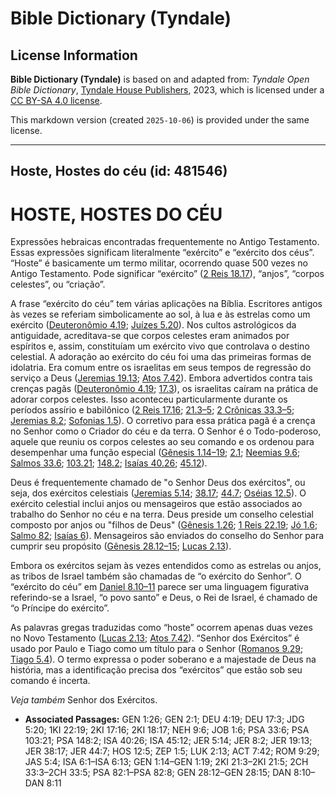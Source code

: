 # Bible Dictionary (Tyndale)

## License Information

**Bible Dictionary (Tyndale)** is based on and adapted from: _Tyndale Open Bible Dictionary_, [Tyndale House Publishers](https://tyndaleopenresources.com/), 2023, which is licensed under a [CC BY-SA 4.0 license](https://creativecommons.org/licenses/by-sa/4.0/legalcode.en).

This markdown version (created `2025-10-06`) is provided under the same license.



--------------------------------

## Hoste, Hostes do céu (id: 481546)

HOSTE, HOSTES DO CÉU
====================

Expressões hebraicas encontradas frequentemente no Antigo Testamento. Essas expressões significam literalmente “exército” e “exército dos céus”. “Hoste” é basicamente um termo militar, ocorrendo quase 500 vezes no Antigo Testamento. Pode significar “exército” ([2 Reis 18\.17](https://ref.ly/2Kgs18:17)), “anjos”, “corpos celestes”, ou “criação”.

A frase “exército do céu” tem várias aplicações na Bíblia. Escritores antigos às vezes se referiam simbolicamente ao sol, à lua e às estrelas como um exército ([Deuteronômio 4\.19](https://ref.ly/Deut4:19); [Juízes 5\.20](https://ref.ly/Judg5:20)). Nos cultos astrológicos da antiguidade, acreditava\-se que corpos celestes eram animados por espíritos e, assim, constituíam um exército vivo que controlava o destino celestial. A adoração ao exército do céu foi uma das primeiras formas de idolatria. Era comum entre os israelitas em seus tempos de regressão do serviço a Deus ([Jeremias 19\.13](https://ref.ly/Jer19:13); [Atos 7\.42](https://ref.ly/Acts7:42)). Embora advertidos contra tais crenças pagãs ([Deuteronômio 4\.19](https://ref.ly/Deut4:19); [17\.3](https://ref.ly/Deut17:3)), os israelitas caíram na prática de adorar corpos celestes. Isso aconteceu particularmente durante os períodos assírio e babilônico ([2 Reis 17\.16](https://ref.ly/2Kgs17:16); [21\.3–5](https://ref.ly/2Kgs21:3-2Kgs21:5); [2 Crônicas 33\.3–5](https://ref.ly/2Chr33:3-2Chr33:5); [Jeremias 8\.2](https://ref.ly/Jer8:2); [Sofonias 1\.5](https://ref.ly/Zeph1:5)). O corretivo para essa prática pagã é a crença no Senhor como o Criador do céu e da terra. O Senhor é o Todo\-poderoso, aquele que reuniu os corpos celestes ao seu comando e os ordenou para desempenhar uma função especial ([Gênesis 1\.14–19](https://ref.ly/Gen1:14-Gen1:19); [2\.1](https://ref.ly/Gen2:1); [Neemias 9\.6](https://ref.ly/Neh9:6); [Salmos 33\.6](https://ref.ly/Ps33:6); [103\.21](https://ref.ly/Ps103:21); [148\.2](https://ref.ly/Ps148:2); [Isaías 40\.26](https://ref.ly/Isa40:26); [45\.12](https://ref.ly/Isa45:12)).

Deus é frequentemente chamado de "o Senhor Deus dos exércitos", ou seja, dos exércitos celestiais ([Jeremias 5\.14](https://ref.ly/Jer5:14); [38\.17](https://ref.ly/Jer38:17); [44\.7](https://ref.ly/Jer44:7); [Oséias 12\.5](https://ref.ly/Hos12:5)). O exército celestial inclui anjos ou mensageiros que estão associados ao trabalho do Senhor no céu e na terra. Deus preside um conselho celestial composto por anjos ou "filhos de Deus" ([Gênesis 1\.26](https://ref.ly/Gen1:26); [1 Reis 22\.19](https://ref.ly/1Kgs22:19); [Jó 1\.6](https://ref.ly/Job1:6); [Salmo 82](https://ref.ly/Ps82:1-Ps82:8); [Isaías 6](https://ref.ly/Isa6:1-Isa6:13)). Mensageiros são enviados do conselho do Senhor para cumprir seu propósito ([Gênesis 28\.12–15](https://ref.ly/Gen28:12-Gen28:15); [Lucas 2\.13](https://ref.ly/Luke2:13)).

Embora os exércitos sejam às vezes entendidos como as estrelas ou anjos, as tribos de Israel também são chamadas de “o exército do Senhor”. O “exército do céu” em [Daniel 8\.10–11](https://ref.ly/Dan8:10-Dan8:11) parece ser uma linguagem figurativa referindo\-se a Israel, “o povo santo” e Deus, o Rei de Israel, é chamado de “o Príncipe do exército”.

As palavras gregas traduzidas como “hoste” ocorrem apenas duas vezes no Novo Testamento ([Lucas 2\.13](https://ref.ly/Luke2:13); [Atos 7\.42](https://ref.ly/Acts7:42)). “Senhor dos Exércitos” é usado por Paulo e Tiago como um título para o Senhor ([Romanos 9\.29](https://ref.ly/Rom9:29); [Tiago 5\.4](https://ref.ly/Jas5:4)). O termo expressa o poder soberano e a majestade de Deus na história, mas a identificação precisa dos “exércitos” que estão sob seu comando é incerta.

*Veja também* Senhor dos Exércitos.

* **Associated Passages:** GEN 1:26; GEN 2:1; DEU 4:19; DEU 17:3; JDG 5:20; 1KI 22:19; 2KI 17:16; 2KI 18:17; NEH 9:6; JOB 1:6; PSA 33:6; PSA 103:21; PSA 148:2; ISA 40:26; ISA 45:12; JER 5:14; JER 8:2; JER 19:13; JER 38:17; JER 44:7; HOS 12:5; ZEP 1:5; LUK 2:13; ACT 7:42; ROM 9:29; JAS 5:4; ISA 6:1–ISA 6:13; GEN 1:14–GEN 1:19; 2KI 21:3–2KI 21:5; 2CH 33:3–2CH 33:5; PSA 82:1–PSA 82:8; GEN 28:12–GEN 28:15; DAN 8:10–DAN 8:11


